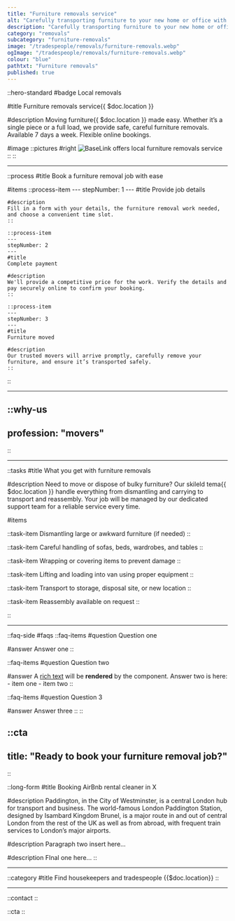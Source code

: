 ```yaml
---
title: "Furniture removals service"
alt: "Carefully transporting furniture to your new home or office with minimal hassle"
description: "Carefully transporting furniture to your new home or office with minimal hassle"
category: "removals"
subcategory: "furniture-removals"
image: "/tradespeople/removals/furniture-removals.webp"
ogImage: "/tradespeople/removals/furniture-removals.webp"
colour: "blue"
pathtxt: "Furniture removals"
published: true
---
```


::hero-standard
#badge
Local removals

#title
Furniture removals service{{ $doc.location }}

#description
Moving furniture{{ $doc.location }} made easy. Whether it’s a single piece or a full load, we provide safe, careful furniture removals. Available 7 days a week. Flexible online bookings.

#image
    ::pictures
    #right
    ![BaseLink offers local furniture removals service](/tradespeople/removals/furniture-removals.webp)
    ::
::

---

::process
#title
Book a furniture removal job with ease

#items
    ::process-item
    ---
    stepNumber: 1
    ---
    #title
    Provide job details

    #description
    Fill in a form with your details, the furniture removal work needed, and choose a convenient time slot.
    ::
    
    ::process-item
    ---
    stepNumber: 2
    ---
    #title
    Complete payment

    #description
    We'll provide a competitive price for the work. Verify the details and pay securely online to confirm your booking.
    ::

    ::process-item
    ---
    stepNumber: 3
    ---
    #title
    Furniture moved

    #description
    Our trusted movers will arrive promptly, carefully remove your furniture, and ensure it’s transported safely.
    ::
::

---

::why-us
---
profession: "movers"
---
::

---

::tasks
#title
What you get with furniture removals

#description
Need to move or dispose of bulky furniture? Our skileld tema{{ $doc.location }} handle everything from dismantling and carrying to transport and reassembly. Your job will be managed by our dedicated support team for a reliable service every time.

#items

  ::task-item
  Dismantling large or awkward furniture (if needed)
  ::

  ::task-item
  Careful handling of sofas, beds, wardrobes, and tables
  ::

  ::task-item
  Wrapping or covering items to prevent damage
  ::

  ::task-item
  Lifting and loading into van using proper equipment
  ::

  ::task-item
  Transport to storage, disposal site, or new location
  ::

  ::task-item
  Reassembly available on request
  ::

::

---

::faq-side
#faqs
  ::faq-items
  #question
  Question one

  #answer
  Answer one
  ::

  ::faq-items
  #question
  Question two

  #answer
  A [rich text](/services/commercial-cleaning) will be **rendered** by the component.
  Answer two is here:
    - item one
    - item two
  ::

  ::faq-items
  #question
  Question 3

  #answer
  Answer three
  ::
::

::cta
---
title: "Ready to book your furniture removal job?"
---
::

::long-form
#title
Booking AirBnb rental cleaner in X

#description
Paddington, in the City of Westminster, is a central London hub for transport and business. The world-famous London Paddington Station, designed by Isambard Kingdom Brunel, is a major route in and out of central London from the rest of the UK as well as from abroad, with frequent train services to London’s major airports.

#description
Paragraph two insert here...

#description
FInal one here...
::

---

::category
#title
Find housekeepers and tradespeople {{$doc.location}}
::

---

::contact
::

::cta
::